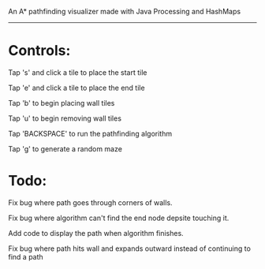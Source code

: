 An A* pathfinding visualizer made with Java Processing and HashMaps

----------------------------------------------------------------------------------

# Controls:

Tap 's' and click a tile to place the start tile

Tap 'e' and click a tile to place the end tile

Tap 'b' to begin placing wall tiles

Tap 'u' to begin removing wall tiles

Tap 'BACKSPACE' to run the pathfinding algorithm

Tap 'g' to generate a random maze

# Todo:

Fix bug where path goes through corners of walls.

Fix bug where algorithm can't find the end node depsite touching it.

Add code to display the path when algorithm finishes.

Fix bug where path hits wall and expands outward instead of continuing to find a path

